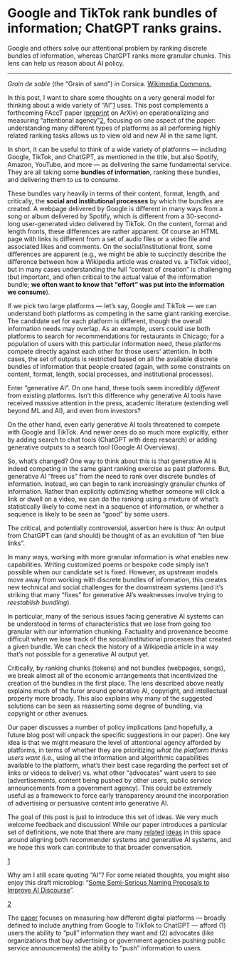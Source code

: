 # Google and TikTok rank bundles of information; ChatGPT ranks grains.

Google and others solve our attentional problem by ranking discrete bundles of information, whereas ChatGPT ranks more granular chunks. This lens can help us reason about AI policy.

---

*Grain de sable* (the “Grain of sand”) in Corsica. [Wikimedia Commons.](https://commons.wikimedia.org/wiki/File:Bonifacio_falaises_Grain_de_Sable.jpg)

In this post, I want to share some thoughts on a very general model for thinking about a wide variety of “AI”[1](https://dataleverage.substack.com/publish/post/163497933#footnote-1) uses. This post complements a forthcoming FAccT paper ([preprint](https://arxiv.org/abs/2405.14614) on ArXiv) on operationalizing and measuring “attentional agency”[2](https://dataleverage.substack.com/publish/post/163497933#footnote-2), focusing on one aspect of the paper: understanding many different types of platforms as all performing highly related ranking tasks allows us to view old and new AI in the same light.

In short, it can be useful to think of a wide variety of platforms — including Google, TikTok, and ChatGPT, as mentioned in the title, but also Spotify, Amazon, YouTube, and more — as delivering the same fundamental service. They are all taking some **bundles of information**, ranking these bundles, and delivering them to us to consume.

These bundles vary heavily in terms of their content, format, length, and critically, the **social and institutional processes** by which the bundles are created. A webpage delivered by Google is different in many ways from a song or album delivered by Spotify, which is different from a 30-second-long user-generated video delivered by TikTok. On the content, format and length fronts, these differences are rather apparent. Of course an HTML page with links is different from a set of audio files or a video file and associated likes and comments. On the social/institutional front, some differences are apparent (e.g., we might be able to succinctly describe the difference between how a Wikipedia article was created vs. a TikTok video), but in many cases understanding the full “context of creation” is challenging (but important, and often critical to the actual value of the information bundle; **we often want to know that “effort” was put into the information we consume**).

If we pick two large platforms — let’s say, Google and TikTok — we can understand both platforms as competing in the same giant ranking exercise. The candidate set for each platform is different, though the overall information needs may overlap. As an example, users could use both platforms to search for recommendations for restaurants in Chicago; for a population of users with this particular information need, these platforms compete directly against each other for those users’ attention. In both cases, the set of outputs is restricted based on all the available discrete bundles of information that people created (again, with some constraints on content, format, length, social processes, and institutional processes).

Enter “generative AI”. On one hand, these tools seem incredibly *different* from existing platforms. Isn’t this difference why generative AI tools have received massive attention in the press, academic literature (extending well beyond ML and AI), and even from investors?

On the other hand, even early generative AI tools threatened to compete with Google and TikTok. And newer ones do so much more explicitly, either by adding search to chat tools (ChatGPT with deep research) or adding generative outputs to a search tool (Google AI Overviews).

So, what’s changed? One way to think about this is that generative AI is indeed competing in the same giant ranking exercise as past platforms. But, generative AI “frees us” from the need to rank over discrete bundles of information. Instead, we can begin to rank increasingly granular chunks of information. Rather than explicitly optimizing whether someone will click a link or dwell on a video, we can do the ranking using a mixture of what’s statistically likely to come next in a sequence of information, or whether a sequence is likely to be seen as “good” by some users.

The critical, and potentially controversial, assertion here is thus: An output from ChatGPT can (and should) be thought of as an evolution of “ten blue links”.

In many ways, working with more granular information is what enables new capabilities. Writing customized poems or bespoke code simply isn’t possible when our candidate set is fixed. However, as upstream models move away from working with discrete bundles of information, this creates new technical and social challenges for the downstream systems (and it’s striking that many “fixes” for generative AI’s weaknesses involve trying to *reestablish bundling*).

In particular, many of the serious issues facing generative AI systems can be understood in terms of characteristics that we lose from going too granular with our information chunking. Factuality and provenance become difficult when we lose track of the social/institutional processes that created a given bundle. We can check the history of a Wikipedia article in a way that’s not possible for a generative AI output yet.

Critically, by ranking chunks (tokens) and not bundles (webpages, songs), we break almost all of the economic arrangements that incentivized the creation of the bundles in the first place. The lens described above neatly explains much of the furor around generative AI, copyright, and intellectual property more broadly. This also explains why many of the suggested solutions can be seen as reasserting some degree of bundling, via copyright or other avenues.

Our paper discusses a number of policy implications (and hopefully, a future blog post will unpack the specific suggestions in our paper). One key idea is that we might measure the level of attentional agency afforded by platforms, in terms of whether they are prioritizing *what the platform thinks users want* (i.e., using all the information and algorithmic capabilities available to the platform, what’s their best case regarding the perfect set of links or videos to deliver) vs. what other “advocates” want users to see (advertisements, content being pushed by other users, public service announcements from a government agency). This could be extremely useful as a framework to force early transparency around the incorporation of advertising or persuasive content into generative AI.

The goal of this post is just to introduce this set of ideas. We very much welcome feedback and discussion\! While our paper introduces a particular set of definitions, we note that there are many [related](https://arxiv.org/abs/2107.10939) [ideas](https://arxiv.org/abs/2406.18682) in this space around aligning both recommender systems and generative AI systems, and we hope this work can contribute to that broader conversation.

[1](https://dataleverage.substack.com/publish/post/163497933#footnote-anchor-1)

Why am I still scare quoting “AI”? For some related thoughts, you might also enjoy this draft microblog: “[Some Semi-Serious Naming Proposals to Improve AI Discourse](https://github.com/nickmvincent/blogs/blob/main/microblogs/2025-05-17_three_terms.md)”.

[2](https://dataleverage.substack.com/publish/post/163497933#footnote-anchor-2)

The [paper](https://arxiv.org/abs/2405.14614) focuses on measuring how different digital platforms — broadly defined to include anything from Google to TikTok to ChatGPT — afford (1) users the ability to “pull” information they want and (2) advocates (like organizations that buy advertising or government agencies pushing public service announcements) the ability to “push” information to users.